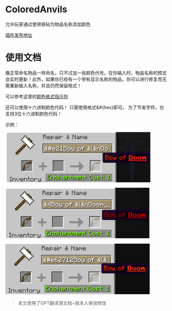 # ColoredAnvils
允许玩家通过使用铁砧为物品名称添加颜色

[插件发布地址](https://www.spigotmc.org/resources/coloredanvils.2216/)

# 使用文档
像正常命名物品一样命名，只不过加一些颜色代号。在你输入时，物品名称的预览会实时更新！此外，如果你已经有一个带有显示名称的物品，你可以进行修复而无需重新输入名称，并且仍然保留格式！

可以参考这里的[颜色格式指示符](http://ess.khhq.net/mc/)

还可以使用十六进制颜色代码！
只需使用格式&#{hex}即可。
为了节省字符，也支持3位十六进制颜色代码！

示例：

![使用示例1](../img/ColoredAnvils_usage(1).png)

![使用示例2](../img/ColoredAnvils_usage(2).png)

![使用示例3](../img/ColoredAnvils_usage(3).png)

> 本文使用了GPT翻译源文档+我本人审阅修改